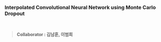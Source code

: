 ### Interpolated Convolutional Neural Network using Monte Carlo Dropout

<br />

> **Collaborator : 김남훈, 이범희**
